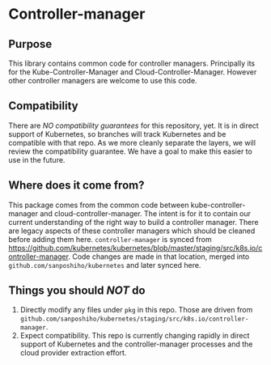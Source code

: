 # Controller-manager

## Purpose

This library contains common code for controller managers. Principally its for
the Kube-Controller-Manager and Cloud-Controller-Manager. However other
controller managers are welcome to use this code.


## Compatibility

There are *NO compatibility guarantees* for this repository, yet.  It is in direct support of Kubernetes, so branches
will track Kubernetes and be compatible with that repo.  As we more cleanly separate the layers, we will review the
compatibility guarantee. We have a goal to make this easier to use in the future.


## Where does it come from?

This package comes from the common code between kube-controller-manager and
cloud-controller-manager. The intent is for it to contain our current
understanding of the right way to build a controller manager. There are legacy
aspects of these controller managers which should be cleaned before adding them
here.
`controller-manager` is synced from https://github.com/kubernetes/kubernetes/blob/master/staging/src/k8s.io/controller-manager.
Code changes are made in that location, merged into `github.com/sanposhiho/kubernetes` and later synced here.


## Things you should *NOT* do

 1. Directly modify any files under `pkg` in this repo.  Those are driven from `github.com/sanposhiho/kubernetes/staging/src/k8s.io/controller-manager`.
 2. Expect compatibility.  This repo is currently changing rapidly in direct support of
    Kubernetes and the controller-manager processes and the cloud provider
    extraction effort.

